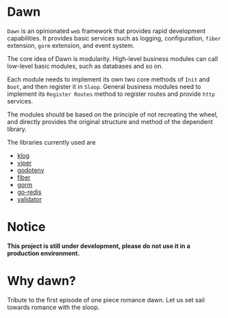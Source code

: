 # Dawn
`Dawn` is an opinionated `web` framework that provides rapid development capabilities. It provides basic services such as logging, configuration, `fiber` extension, `gorm` extension, and event system. 

The core idea of ​​Dawn is modularity. High-level business modules can call low-level basic modules, such as databases and so on. 

Each module needs to implement its own two core methods of `Init` and `Boot`, and then register it in `Sloop`. General business modules need to implement its `Register Routes` method to register routes and provide `http` services.

The modules should be based on the principle of not recreating the wheel, and directly provides the original structure and method of the dependent library.

The libraries currently used are
- [klog](https://github.com/kubernetes/klog)
- [viper](https://github.com/spf13/viper)
- [godotenv](https://github.com/joho/godotenv)
- [fiber](https://github.com/gofiber/fiber)
- [gorm](https://github.com/go-gorm/gorm)
- [go-redis](https://github.com/go-redis/redis)
- [validator](https://github.com/go-playground/validator)

# Notice
**This project is still under development, please do not use it in a production environment.**

# Why dawn?
Tribute to the first episode of one piece romance dawn. Let us set sail towards romance with the sloop.

